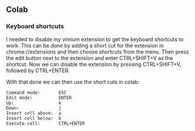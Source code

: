 ## Colab 

### Keyboard shortcuts
I needed to disable my vimium extension to get the keyboard shortcuts to work.
This can be done by adding a short cut for the extension in
chrome://extensions and then choose shortcuts from the menu. Then press the
edit button next to the extension and enter CTRL+SHIFT+V as the shortcut.
Now we can disable the extension by pressing CTRL+SHIFT+V, followed by
CTRL+ENTER.

With that done we can then use the short cuts in colab:
```
Command mode:       ESC
Edit mode:          ENTER
Up:                 k
Down:               j
Insert cell above:  a
Insert cell below:  b
Execute cell:       CTRL+ENTER
```
